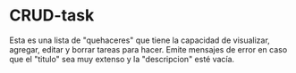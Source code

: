 # CRUD-task

Esta es una lista de "quehaceres" que tiene la capacidad de visualizar, agregar, editar y borrar tareas para hacer.
Emite mensajes de error en caso que el "titulo" sea muy extenso y la "descripcion" esté vacía. 